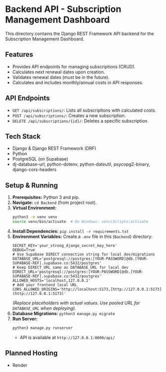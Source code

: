 # Backend API - Subscription Management Dashboard

This directory contains the Django REST Framework API backend for the Subscription Management Dashboard.

## Features

* Provides API endpoints for managing subscriptions (CRUD).
* Calculates next renewal dates upon creation.
* Validates renewal dates (must be in the future).
* Calculates and includes monthly/annual costs in API responses.

## API Endpoints

* `GET /api/subscriptions/`: Lists all subscriptions with calculated costs.
* `POST /api/subscriptions/`: Creates a new subscription.
* `DELETE /api/subscriptions/{id}/`: Deletes a specific subscription.

## Tech Stack

* Django & Django REST Framework (DRF)
* Python
* PostgreSQL (on Supabase)
* dj-database-url, python-dotenv, python-dateutil, psycopg2-binary, django-cors-headers

## Setup & Running

1.  **Prerequisites:** Python 3 and pip.
2.  **Navigate:** `cd Backend` (from project root).
3.  **Virtual Environment:**
    ```bash
    python3 -m venv venv
    source venv/bin/activate  # On Windows: venv\Scripts\activate
    ```
4.  **Install Dependencies:** `pip install -r requirements.txt`
5.  **Environment Variables:** Create a `.env` file in this (`Backend`) directory:
    ```dotenv
    SECRET_KEY='your_strong_django_secret_key_here'
    DEBUG=True
    # Use Supabase DIRECT connection string for local dev/migrations
    DATABASE_URL='postgresql://postgres:[YOUR-PASSWORD]@db.[YOUR-SUPABASE-REF].supabase.co:5432/postgres'
    # Keep DIRECT_URL same as DATABASE_URL for local dev
    DIRECT_URL='postgresql://postgres:[YOUR-PASSWORD]@db.[YOUR-SUPABASE-REF].supabase.co:5432/postgres'
    ALLOWED_HOSTS='localhost,127.0.0.1'
    # Add your frontend local URL
    CORS_ALLOWED_ORIGINS='http://localhost:5173,[http://127.0.0.1:5173](http://127.0.0.1:5173)'
    ```
    *(Replace placeholders with actual values. Use pooled URL for `DATABASE_URL` when deploying).*
6.  **Database Migrations:** `python3 manage.py migrate`
7.  **Run Server:**
    ```bash
    python3 manage.py runserver
    ```
    * API is available at `http://127.0.0.1:8000/api/`

## Planned Hosting

* Render